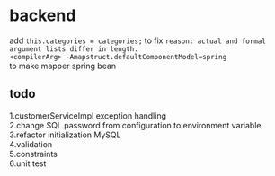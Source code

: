 # backend  
add `this.categories = categories;` to fix `reason: actual and formal argument lists differ in length.`  
`<compilerArg>
							   -Amapstruct.defaultComponentModel=spring`  
to make mapper spring bean  
  
## todo  
1.customerServiceImpl exception handling    
2.change SQL password from configuration to environment variable  
3.refactor initialization MySQL  
4.validation    
5.constraints  
6.unit test